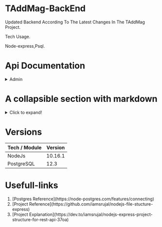 # TAddMag-BackEnd
Updated Backend According To The Latest Changes In The TAddMag Project.

Tech Usage.

Node-express,Psql.

# Api Documentation
<details>
  <summary>Admin</summary>
  
  ## Admin Api calls
  * Rohit
  * King  
    <details>
        <summary>Login</summary>
        
        * With some
        * Sub bullets
    </details>
  
</details>

# A collapsible section with markdown
<details>
  <summary>Click to expand!</summary>
  
  ## Heading
  1. A numbered
  2. list
     * With some
     * Sub bullets
  <details>
  <summary>Click to expand!</summary>
  
  ## Heading
  1. A numbered
  2. list
     * With some
     * Sub bullets
</details>
</details>

# Versions
| Tech / Module  |  Version  |
| -------------  | ------------- |
|    NodeJs      | 10.16.1       |
|   PostgreSQL   | 12.3          |

# Usefull-links
<ol>
    <li>[Postgres Reference](https://node-postgres.com/features/connecting)</li>
    <li>[Project Reference](https://github.com/iamsrujal/nodejs-file-stucture-express)</li>
    <li>[Project Explanation](https://dev.to/iamsrujal/nodejs-express-project-structure-for-rest-api-37oa)</li>
</ol>

